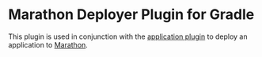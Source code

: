 # Marathon Deployer Plugin for Gradle

This plugin is used in conjunction with the [application plugin](https://docs.gradle.org/current/userguide/application_plugin.html) to deploy an application to [Marathon](https://mesosphere.github.io/marathon/).
